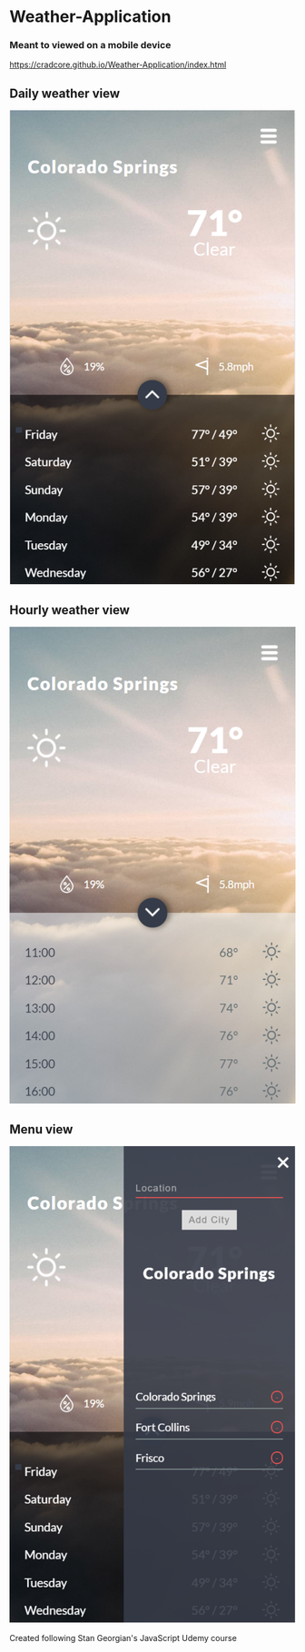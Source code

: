 # Weather-Application

### Meant to viewed on a mobile device
https://cradcore.github.io/Weather-Application/index.html

## Daily weather view
![Daily weather view](design/daily-view.png)

## Hourly weather view
![Hourly weather view](design/hourly-view.png)

## Menu view
![Menu view](design/menu-view.png)

Created following Stan Georgian's JavaScript Udemy course
